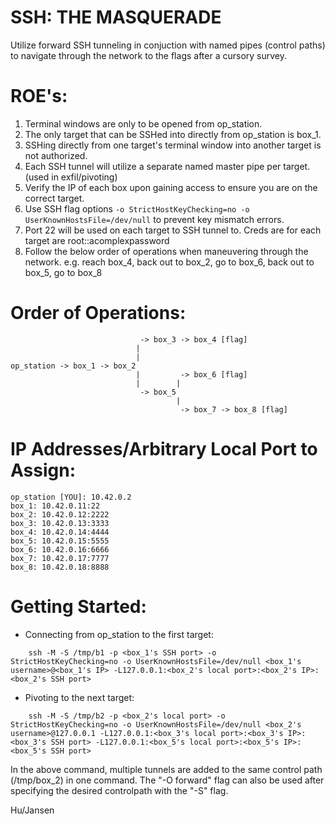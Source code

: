 SSH: THE MASQUERADE
==========

Utilize forward SSH tunneling in conjuction with named pipes (control paths) to navigate through the network to the flags after a cursory survey.

ROE's:
==========
1. Terminal windows are only to be opened from op_station.
2. The only target that can be SSHed into directly from op_station is box_1.
3. SSHing directly from one target's terminal window into another target is not authorized.
4. Each SSH tunnel will utilize a separate named master pipe per target. (used in exfil/pivoting)
5. Verify the IP of each box upon gaining access to ensure you are on the correct target.
6. Use SSH flag options ```-o StrictHostKeyChecking=no -o UserKnownHostsFile=/dev/null``` to prevent key mismatch errors.
7. Port 22 will be used on each target to SSH tunnel to. Creds are for each target are root::acomplexpassword
8. Follow the below order of operations when maneuvering through the network.
	e.g. reach box_4, back out to box_2, go to box_6, back out to box_5, go to box_8


Order of Operations:
==========
```
                             -> box_3 -> box_4 [flag]
                            |
                            |
op_station -> box_1 -> box_2
                            |         -> box_6 [flag]
                            |        |
                             -> box_5
                                     |
                                      -> box_7 -> box_8 [flag]
```

IP Addresses/Arbitrary Local Port to Assign:
==========
```
op_station [YOU]: 10.42.0.2
box_1: 10.42.0.11:22
box_2: 10.42.0.12:2222
box_3: 10.42.0.13:3333
box_4: 10.42.0.14:4444
box_5: 10.42.0.15:5555
box_6: 10.42.0.16:6666
box_7: 10.42.0.17:7777
box_8: 10.42.0.18:8888
```

Getting Started:
==========
- Connecting from op_station to the first target:
```
	ssh -M -S /tmp/b1 -p <box_1's SSH port> -o StrictHostKeyChecking=no -o UserKnownHostsFile=/dev/null <box_1's username>@<box_1's IP> -L127.0.0.1:<box_2's local port>:<box_2's IP>:<box_2's SSH port>
```
- Pivoting to the next target:
```
	ssh -M -S /tmp/b2 -p <box_2's local port> -o StrictHostKeyChecking=no -o UserKnownHostsFile=/dev/null <box_2's username>@127.0.0.1 -L127.0.0.1:<box_3's local port>:<box_3's IP>:<box_3's SSH port> -L127.0.0.1:<box_5's local port>:<box_5's IP>:<box_5's SSH port>
```
In the above command, multiple tunnels are added to the same control path (/tmp/box_2) in one command. The "-O forward" flag can also be used after specifying the desired controlpath with the "-S" flag.

Hu/Jansen